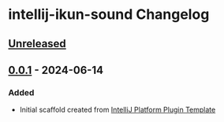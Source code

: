 <!-- Keep a Changelog guide -> https://keepachangelog.com -->

# intellij-ikun-sound Changelog

## [Unreleased]

## [0.0.1] - 2024-06-14

### Added

- Initial scaffold created from [IntelliJ Platform Plugin Template](https://github.com/JetBrains/intellij-platform-plugin-template)

[Unreleased]: https://github.com/bty834/intellij-ikun-sound/compare/v0.0.1...HEAD
[0.0.1]: https://github.com/bty834/intellij-ikun-sound/commits/v0.0.1
